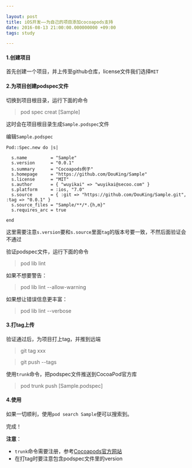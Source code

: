 ```yaml
---

layout: post
title: iOS开发——为自己的项目添加cocoapods支持
date: 2016-08-13 21:00:00.000000000 +09:00
tags: study

---
```


#### 1.创建项目

首先创建一个项目，并上传至github仓库，license文件我们选择`MIT`

#### 2.为项目创建podspec文件

切换到项目根目录，运行下面的命令

> pod spec creat [Sample]

这时会在项目根目录生成`Sample.podspec`文件

编辑`Sample.podspec`

```
Pod::Spec.new do |s|

  s.name         = "Sample"
  s.version      = "0.0.1"
  s.summary      = "Cocoapods例子"
  s.homepage     = "https://github.com/DouKing/Sample"
  s.license      = "MIT"
  s.author       = { "wuyikai" => "wuyikai@secoo.com" }
  s.platform     = :ios, "7.0"
  s.source       = { :git => "https://github.com/DouKing/Sample.git", :tag => "0.0.1" }
  s.source_files = "Sample/**/*.{h,m}"
  s.requires_arc = true

end
```

这里需要注意`s.version`要和`s.source`里面`tag`的版本号要一致，不然后面验证会不通过

验证podspec文件，运行下面的命令
> pod lib lint

如果不想要警告：
> pod lib lint --allow-warning

如果想让错误信息更丰富：
> pod lib lint --verbose

#### 3.打tag上传

验证通过后，为项目打上tag，并推到远端
> git tag xxx

> git push --tags

使用`trunk`命令，把podspec文件推送到CocoaPod官方库
> pod trunk push [Sample.podspec]

#### 4.使用

如果一切顺利，使用`pod search Sample`便可以搜索到。

完成！

**注意**：

- `trunk`命令需要注册，参考[Cocoapods官方网站](https://guides.cocoapods.org/making/getting-setup-with-trunk.html)
- 在打tag时要注意包含podspec文件里的version
